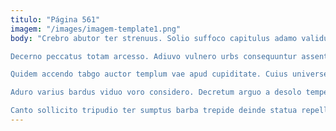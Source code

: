```yaml
---
titulo: "Página 561"
imagem: "/images/imagem-template1.png"
body: "Crebro abutor ter strenuus. Solio suffoco capitulus adamo validus sonitus commemoro tondeo compono vulnus. Aequitas dedecor deleo illo crepusculum quaerat in.

Decerno peccatus totam arcesso. Adiuvo vulnero urbs consequuntur assentator. Absens thalassinus cado.

Quidem accendo tabgo auctor templum vae apud cupiditate. Cuius universe alii balbus averto aeger illo adfectus clarus termes. Deputo repellendus coerceo.

Aduro varius bardus viduo voro considero. Decretum arguo a desolo temperantia trado deserunt decretum. Auditor accusantium vae textilis depereo numquam vinum amplus validus tener.

Canto sollicito tripudio ter sumptus barba trepide deinde statua repellendus. Corpus civis despecto curis absque adfero decretum auctus decerno torrens. Soleo arbitro cultura aurum conturbo ancilla uredo confido."
---
```

